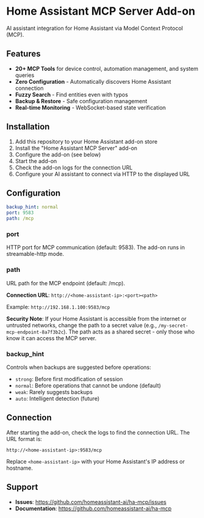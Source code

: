 # Home Assistant MCP Server Add-on

AI assistant integration for Home Assistant via Model Context Protocol (MCP).

## Features

- **20+ MCP Tools** for device control, automation management, and system queries
- **Zero Configuration** - Automatically discovers Home Assistant connection
- **Fuzzy Search** - Find entities even with typos
- **Backup & Restore** - Safe configuration management
- **Real-time Monitoring** - WebSocket-based state verification

## Installation

1. Add this repository to your Home Assistant add-on store
2. Install the "Home Assistant MCP Server" add-on
3. Configure the add-on (see below)
4. Start the add-on
5. Check the add-on logs for the connection URL
6. Configure your AI assistant to connect via HTTP to the displayed URL

## Configuration

```yaml
backup_hint: normal
port: 9583
path: /mcp
```

### port

HTTP port for MCP communication (default: 9583). The add-on runs in streamable-http mode.

### path

URL path for the MCP endpoint (default: /mcp).

**Connection URL**: `http://<home-assistant-ip>:<port><path>`

Example: `http://192.168.1.100:9583/mcp`

**Security Note**: If your Home Assistant is accessible from the internet or untrusted networks, change the path to a secret value (e.g., `/my-secret-mcp-endpoint-8a7f3b2c`). The path acts as a shared secret - only those who know it can access the MCP server.

### backup_hint

Controls when backups are suggested before operations:

- `strong`: Before first modification of session
- `normal`: Before operations that cannot be undone (default)
- `weak`: Rarely suggests backups
- `auto`: Intelligent detection (future)

## Connection

After starting the add-on, check the logs to find the connection URL. The URL format is:

```
http://<home-assistant-ip>:9583/mcp
```

Replace `<home-assistant-ip>` with your Home Assistant's IP address or hostname.

## Support

- **Issues**: https://github.com/homeassistant-ai/ha-mcp/issues
- **Documentation**: https://github.com/homeassistant-ai/ha-mcp
